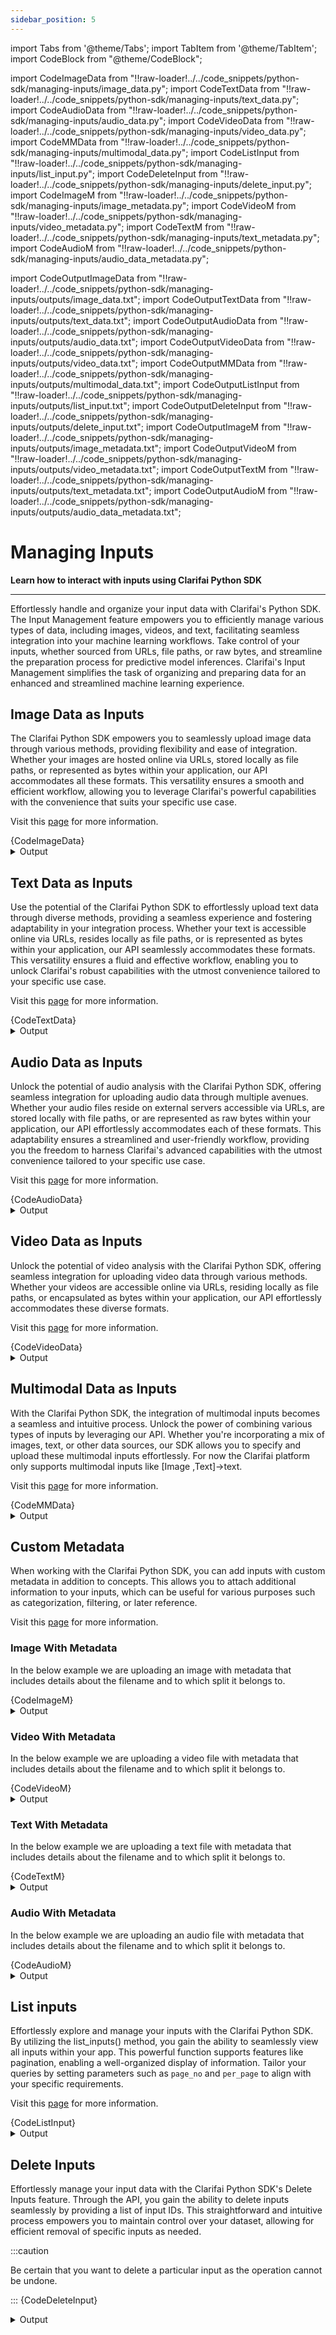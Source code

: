 ```yaml
---
sidebar_position: 5
---
```



import Tabs from '@theme/Tabs';
import TabItem from '@theme/TabItem';
import CodeBlock from "@theme/CodeBlock";


import CodeImageData from "!!raw-loader!../../code_snippets/python-sdk/managing-inputs/image_data.py";
import CodeTextData from "!!raw-loader!../../code_snippets/python-sdk/managing-inputs/text_data.py";
import CodeAudioData from "!!raw-loader!../../code_snippets/python-sdk/managing-inputs/audio_data.py";
import CodeVideoData from "!!raw-loader!../../code_snippets/python-sdk/managing-inputs/video_data.py";
import CodeMMData from "!!raw-loader!../../code_snippets/python-sdk/managing-inputs/multimodal_data.py";
import CodeListInput from "!!raw-loader!../../code_snippets/python-sdk/managing-inputs/list_input.py";
import CodeDeleteInput from "!!raw-loader!../../code_snippets/python-sdk/managing-inputs/delete_input.py";
import CodeImageM from "!!raw-loader!../../code_snippets/python-sdk/managing-inputs/image_metadata.py";
import CodeVideoM from "!!raw-loader!../../code_snippets/python-sdk/managing-inputs/video_metadata.py";
import CodeTextM from "!!raw-loader!../../code_snippets/python-sdk/managing-inputs/text_metadata.py";
import CodeAudioM from "!!raw-loader!../../code_snippets/python-sdk/managing-inputs/audio_data_metadata.py";


import CodeOutputImageData from "!!raw-loader!../../code_snippets/python-sdk/managing-inputs/outputs/image_data.txt";
import CodeOutputTextData from "!!raw-loader!../../code_snippets/python-sdk/managing-inputs/outputs/text_data.txt";
import CodeOutputAudioData from "!!raw-loader!../../code_snippets/python-sdk/managing-inputs/outputs/audio_data.txt";
import CodeOutputVideoData from "!!raw-loader!../../code_snippets/python-sdk/managing-inputs/outputs/video_data.txt";
import CodeOutputMMData from "!!raw-loader!../../code_snippets/python-sdk/managing-inputs/outputs/multimodal_data.txt";
import CodeOutputListInput from "!!raw-loader!../../code_snippets/python-sdk/managing-inputs/outputs/list_input.txt";
import CodeOutputDeleteInput from "!!raw-loader!../../code_snippets/python-sdk/managing-inputs/outputs/delete_input.txt";
import CodeOutputImageM from "!!raw-loader!../../code_snippets/python-sdk/managing-inputs/outputs/image_metadata.txt";
import CodeOutputVideoM from "!!raw-loader!../../code_snippets/python-sdk/managing-inputs/outputs/video_metadata.txt";
import CodeOutputTextM from "!!raw-loader!../../code_snippets/python-sdk/managing-inputs/outputs/text_metadata.txt";
import CodeOutputAudioM from "!!raw-loader!../../code_snippets/python-sdk/managing-inputs/outputs/audio_data_metadata.txt";






# Managing Inputs

**Learn how to interact with inputs using Clarifai Python SDK**
<hr />

Effortlessly handle and organize your input data with Clarifai's Python SDK. The Input Management feature empowers you to efficiently manage various types of data, including images, videos, and text, facilitating seamless integration into your machine learning workflows. Take control of your inputs, whether sourced from URLs, file paths, or raw bytes, and streamline the preparation process for predictive model inferences. Clarifai's Input Management simplifies the task of organizing and preparing data for an enhanced and streamlined machine learning experience.


## Image Data as Inputs

The Clarifai Python SDK empowers you to seamlessly upload image data through various methods, providing flexibility and ease of integration. Whether your images are hosted online via URLs, stored locally as file paths, or represented as bytes within your application, our API accommodates all these formats. This versatility ensures a smooth and efficient workflow, allowing you to leverage Clarifai's powerful capabilities with the convenience that suits your specific use case.

Visit this [page](https://docs.clarifai.com/api-guide/data/create-get-update-delete) for more information.


<Tabs>
<TabItem value="python" label="Python">
    <CodeBlock className="language-python">{CodeImageData}</CodeBlock>
</TabItem>
</Tabs>

<details>
  <summary>Output</summary>
    <CodeBlock className="language-text">{CodeOutputImageData}</CodeBlock>
</details>



## Text Data as Inputs

Use the potential of the Clarifai Python SDK to effortlessly upload text data through diverse methods, providing a seamless experience and fostering adaptability in your integration process. Whether your text is accessible online via URLs, resides locally as file paths, or is represented as bytes within your application, our API seamlessly accommodates these formats. This versatility ensures a fluid and effective workflow, enabling you to unlock Clarifai's robust capabilities with the utmost convenience tailored to your specific use case.

Visit this [page](https://docs.clarifai.com/api-guide/data/create-get-update-delete) for more information.

<Tabs>
<TabItem value="python" label="Python">
    <CodeBlock className="language-python">{CodeTextData}</CodeBlock>
</TabItem>
</Tabs>

<details>
  <summary>Output</summary>
    <CodeBlock className="language-text">{CodeOutputTextData}</CodeBlock>
</details>

                                          

## Audio Data as Inputs

Unlock the potential of audio analysis with the Clarifai Python SDK, offering seamless integration for uploading audio data through multiple avenues. Whether your audio files reside on external servers accessible via URLs, are stored locally with file paths, or are represented as raw bytes within your application, our API effortlessly accommodates each of these formats. This adaptability ensures a streamlined and user-friendly workflow, providing you the freedom to harness Clarifai's advanced capabilities with the utmost convenience tailored to your specific use case.

Visit this [page](https://docs.clarifai.com/api-guide/data/create-get-update-delete) for more information.

<Tabs>
<TabItem value="python" label="Python">
    <CodeBlock className="language-python">{CodeAudioData}</CodeBlock>
</TabItem>
</Tabs>

<details>
  <summary>Output</summary>
    <CodeBlock className="language-text">{CodeOutputAudioData}</CodeBlock>
</details>


## Video Data as Inputs      

Unlock the potential of video analysis with the Clarifai Python SDK, offering seamless integration for uploading video data through various methods. Whether your videos are accessible online via URLs, residing locally as file paths, or encapsulated as bytes within your application, our API effortlessly accommodates these diverse formats.

Visit this [page](https://docs.clarifai.com/api-guide/data/create-get-update-delete) for more information.

<Tabs>
<TabItem value="python" label="Python">
    <CodeBlock className="language-python">{CodeVideoData}</CodeBlock>
</TabItem>
</Tabs>

<details>
  <summary>Output</summary>
    <CodeBlock className="language-text">{CodeOutputVideoData}</CodeBlock>
</details>                                        
                                                                                                                 

## Multimodal Data as Inputs

With the Clarifai Python SDK, the integration of multimodal inputs becomes a seamless and intuitive process. Unlock the power of combining various types of inputs by leveraging our API. Whether you're incorporating a mix of images, text, or other data sources, our SDK allows you to specify and upload these multimodal inputs effortlessly. For now the Clarifai platform only supports multimodal inputs like [Image ,Text]->text.

Visit this [page](https://docs.clarifai.com/api-guide/data/create-get-update-delete) for more information.


<Tabs>
<TabItem value="python" label="Python">
    <CodeBlock className="language-python">{CodeMMData}</CodeBlock>
</TabItem>
</Tabs>

<details>
  <summary>Output</summary>
    <CodeBlock className="language-text">{CodeOutputMMData}</CodeBlock>
</details>   


## Custom Metadata

When working with the Clarifai Python SDK, you can add inputs with custom metadata in addition to concepts. This allows you to attach additional information  to your inputs, which can be useful for various purposes such as categorization, filtering, or later reference.

Visit this [page](https://docs.clarifai.com/api-guide/data/create-get-update-delete#add-inputs-with-custom-metadata) for more information.
### Image With Metadata

In the below example we are uploading an image with metadata that includes details about the filename and to which split it belongs to.

<Tabs>
<TabItem value="python" label="Python">
    <CodeBlock className="language-python">{CodeImageM}</CodeBlock>
</TabItem>
</Tabs>

<details>
  <summary>Output</summary>
    <CodeBlock className="language-text">{CodeOutputImageM}</CodeBlock>
</details>


### Video With Metadata

In the below example we are uploading a video file  with metadata that includes details about the filename and to which split it belongs to.

<Tabs>
<TabItem value="python" label="Python">
    <CodeBlock className="language-python">{CodeVideoM}</CodeBlock>
</TabItem>
</Tabs>

<details>
  <summary>Output</summary>
    <CodeBlock className="language-text">{CodeOutputVideoM}</CodeBlock>
</details>                                        

### Text With Metadata

In the below example we are uploading a text file with metadata that includes details about the filename and to which split it belongs to.

<Tabs>
<TabItem value="python" label="Python">
    <CodeBlock className="language-python">{CodeTextM}</CodeBlock>
</TabItem>
</Tabs>

<details>
  <summary>Output</summary>
    <CodeBlock className="language-text">{CodeOutputTextM}</CodeBlock>
</details>



### Audio With Metadata

In the below example we are uploading an audio file with metadata that includes details about the filename and to which split it belongs to.

<Tabs>
<TabItem value="python" label="Python">
    <CodeBlock className="language-python">{CodeAudioM}</CodeBlock>
</TabItem>
</Tabs>

<details>
  <summary>Output</summary>
    <CodeBlock className="language-text">{CodeOutputAudioM}</CodeBlock>
</details>

## List inputs

Effortlessly explore and manage your inputs with the Clarifai Python SDK. By utilizing the list_inputs() method, you gain the ability to seamlessly view all inputs within your app. This powerful function supports features like pagination, enabling a well-organized display of information. Tailor your queries by setting parameters such as `page_no` and `per_page` to align with your specific requirements.

Visit this [page](https://docs.clarifai.com/api-guide/data/create-get-update-delete) for more information.

<Tabs>
<TabItem value="python" label="Python">
    <CodeBlock className="language-python">{CodeListInput}</CodeBlock>
</TabItem>
</Tabs>

<details>
  <summary>Output</summary>
    <CodeBlock className="language-text">{CodeOutputListInput}</CodeBlock>
</details> 


## Delete Inputs

Effortlessly manage your input data with the Clarifai Python SDK's Delete Inputs feature. Through the API, you gain the ability to delete inputs seamlessly by providing a list of input IDs. This straightforward and intuitive process empowers you to maintain control over your dataset, allowing for efficient removal of specific inputs as needed.

:::caution

Be certain that you want to delete a particular input as the operation cannot be undone.

:::
<Tabs>
<TabItem value="python" label="Python">
    <CodeBlock className="language-python">{CodeDeleteInput}</CodeBlock>
</TabItem>
</Tabs>

<details>
  <summary>Output</summary>
    <CodeBlock className="language-text">{CodeOutputDeleteInput}</CodeBlock>
</details> 

                                          

                                                                                                                  



